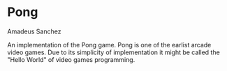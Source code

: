 # Pong
Amadeus Sanchez


An implementation of the Pong game.
Pong is one of the earlist arcade video games. Due to its simplicity of implementation it might be called the "Hello World" of video games programming.  
